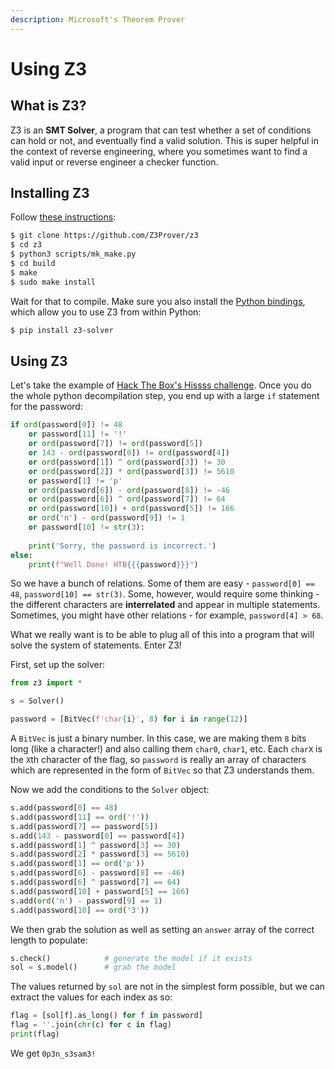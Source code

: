 ```yaml
---
description: Microsoft's Theorem Prover
---
```


# Using Z3

## What is Z3?

Z3 is an **SMT Solver**, a program that can test whether a set of conditions can hold or not, and eventually find a valid solution. This is super helpful in the context of reverse engineering, where you sometimes want to find a valid input or reverse engineer a checker function.

## Installing Z3

Follow [these instructions](https://github.com/Z3Prover/z3?tab=readme-ov-file#building-z3-using-make-and-gccclang):

```bash
$ git clone https://github.com/Z3Prover/z3
$ cd z3
$ python3 scripts/mk_make.py
$ cd build
$ make
$ sudo make install
```

Wait for that to compile. Make sure you also install the [Python bindings](https://github.com/Z3Prover/z3?tab=readme-ov-file#python), which allow you to use Z3 from within Python:

```bash
$ pip install z3-solver
```

## Using Z3

Let's take the example of [Hack The Box's Hissss challenge](https://app.hackthebox.com/challenges/hissss). Once you do the whole python decompilation step, you end up with a large `if` statement for the password:

```python
if ord(password[0]) != 48 
    or password[11] != '!' 
    or ord(password[7]) != ord(password[5]) 
    or 143 - ord(password[0]) != ord(password[4]) 
    or ord(password[1]) ^ ord(password[3]) != 30 
    or ord(password[2]) * ord(password[3]) != 5610 
    or password[1] != 'p' 
    or ord(password[6]) - ord(password[8]) != -46 
    or ord(password[6]) ^ ord(password[7]) != 64 
    or ord(password[10]) + ord(password[5]) != 166 
    or ord('n') - ord(password[9]) != 1 
    or password[10] != str(3):
    
    print('Sorry, the password is incorrect.')
else:
    print(f"Well Done! HTB{{{password}}}")
```

So we have a bunch of relations. Some of them are easy - `password[0] == 48`, `password[10] == str(3)`. Some, however, would require some thinking - the different characters are **interrelated** and appear in multiple statements. Sometimes, you might have other relations - for example, `password[4] > 68`.

What we really want is to be able to plug all of this into a program that will solve the system of statements. Enter Z3!

First, set up the solver:

```python
from z3 import *

s = Solver()

password = [BitVec(f'char{i}', 8) for i in range(12)]
```

A `BitVec` is just a binary number. In this case, we are making them `8` bits long (like a character!) and also calling them `char0`, `char1`, etc. Each `charX` is the `X`th character of the flag, so `password` is really an array of characters which are represented in the form of `BitVec` so that Z3 understands them.

Now we add the conditions to the `Solver` object:

```python
s.add(password[0] == 48)
s.add(password[11] == ord('!'))
s.add(password[7] == password[5])
s.add(143 - password[0] == password[4])
s.add(password[1] ^ password[3] == 30)
s.add(password[2] * password[3] == 5610)
s.add(password[1] == ord('p'))
s.add(password[6] - password[8] == -46)
s.add(password[6] ^ password[7] == 64)
s.add(password[10] + password[5] == 166)
s.add(ord('n') - password[9] == 1)
s.add(password[10] == ord('3'))
```

We then grab the solution as well as setting an `answer` array of the correct length to populate:

```python
s.check()            # generate the model if it exists
sol = s.model()      # grab the model  
```

The values returned by `sol` are not in the simplest form possible, but we can extract the values for each index as so:

```python
flag = [sol[f].as_long() for f in password]
flag = ''.join(chr(c) for c in flag)
print(flag)
```

We get `0p3n_s3sam3!`
